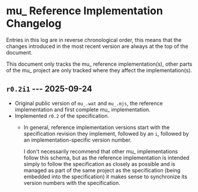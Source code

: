 # mu\_ Reference Implementation Changelog

Entries in this log are in reverse chronological order, this means that the
changes introduced in the most recent version are always at the top of the
document.

This document only tracks the mu\_ reference implementation(s), other parts of
the mu\_ project are only tracked where they affect the implementation(s).

## `r0.2i1` --- 2025-09-24

  * Original public version of `mu_.wat` and `mu_.mjs`, the reference
    implementation and first complete mu\_ implementation.
  * Implemented `r0.2` of the specification.
    * In general, reference implementation versions start with the
      specification revision they implement, followed by an `i`, followed by an
      implementation-specific version number.
      
      I don't necessarily recommend that other mu\_ implementations follow this
      schema, but as the reference implementation is intended simply to follow
      the specification as closely as possible and is managed as part of the
      same project as the specification (being embedded into the specification)
      it makes sense to synchronize its version numbers with the specification.
